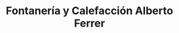 ---
title: "Fontanería y Calefacción Alberto Ferrer"
url: /biescas/fontaneria-y-calefaccion-alberto-ferrer/
shop: Baustoffe
---
